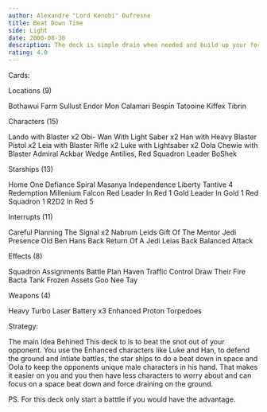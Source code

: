 ```yaml
---
author: Alexandre "Lord Kenobi" Dufresne
title: Beat Down Time
side: Light
date: 2000-08-30
description: The deck is simple drain when needed and build up your forces and defeat you opponent.
rating: 4.0
---
```

Cards: 

Locations (9)

Bothawui
Farm
Sullust
Endor
Mon Calamari
Bespin
Tatooine
Kiffex
Tibrin

Characters (15)

Lando with Blaster x2
Obi- Wan With Light Saber x2
Han with Heavy Blaster Pistol x2
Leia with Blaster Rifle x2
Luke with Lightsaber x2
Oola
Chewie with Blaster
Admiral Ackbar
Wedge Antilies, Red Squadron Leader
BoShek

Starships (13)

Home One
Defiance
Spiral
Masanya
Independence
Liberty
Tantive 4
Redemption
Millenium Falcon
Red Leader In Red 1
Gold Leader In Gold 1
Red Squadron 1
R2D2 In Red 5

Interrupts (11)

Careful Planning
The Signal x2
Nabrum Leids
Gift Of The Mentor
Jedi Presence
Old Ben
Hans Back
Return Of A Jedi
Leias Back
Balanced Attack

Effects (8)

Squadron Assignments
Battle Plan
Haven
Traffic Control
Draw Their Fire
Bacta Tank
Frozen Assets
Goo Nee Tay

Weapons (4)

Heavy Turbo Laser Battery x3
Enhanced Proton Torpedoes




Strategy: 

The main Idea Behined This deck to is to beat the snot out of your opponent. You use the Enhanced characters like Luke and Han, to defend the ground and intiate battles, the star ships to do a beat down in space and Oola to keep the opponents unique male characters in his hand. That makes it easier on you and you then have less characters to worry about and can focus on a space beat down and force draining on the ground.

PS. For this deck only start a batttle if you would have the advantage.   